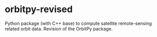 # orbitpy-revised
Python package (with C++ base) to compute satellite remote-sensing related orbit data. Revision of the OrbitPy package.
